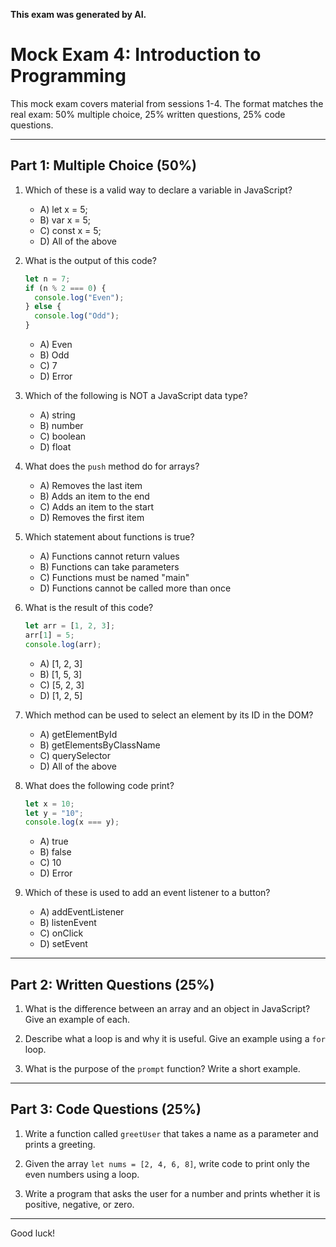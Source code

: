 <!-- filepath: Exam/mock-exam4.md -->

**This exam was generated by AI.**

# Mock Exam 4: Introduction to Programming

This mock exam covers material from sessions 1-4. The format matches the real exam: 50% multiple choice, 25% written questions, 25% code questions.

---

## Part 1: Multiple Choice (50%)

1. Which of these is a valid way to declare a variable in JavaScript?
    - A) let x = 5;
    - B) var x = 5;
    - C) const x = 5;
    - D) All of the above

2. What is the output of this code?
    ```js
    let n = 7;
    if (n % 2 === 0) {
      console.log("Even");
    } else {
      console.log("Odd");
    }
    ```
    - A) Even
    - B) Odd
    - C) 7
    - D) Error

3. Which of the following is NOT a JavaScript data type?
    - A) string
    - B) number
    - C) boolean
    - D) float

4. What does the `push` method do for arrays?
    - A) Removes the last item
    - B) Adds an item to the end
    - C) Adds an item to the start
    - D) Removes the first item

5. Which statement about functions is true?
    - A) Functions cannot return values
    - B) Functions can take parameters
    - C) Functions must be named "main"
    - D) Functions cannot be called more than once

6. What is the result of this code?
    ```js
    let arr = [1, 2, 3];
    arr[1] = 5;
    console.log(arr);
    ```
    - A) [1, 2, 3]
    - B) [1, 5, 3]
    - C) [5, 2, 3]
    - D) [1, 2, 5]

7. Which method can be used to select an element by its ID in the DOM?
    - A) getElementById
    - B) getElementsByClassName
    - C) querySelector
    - D) All of the above

8. What does the following code print?
    ```js
    let x = 10;
    let y = "10";
    console.log(x === y);
    ```
    - A) true
    - B) false
    - C) 10
    - D) Error

9. Which of these is used to add an event listener to a button?
    - A) addEventListener
    - B) listenEvent
    - C) onClick
    - D) setEvent

---

## Part 2: Written Questions (25%)

1. What is the difference between an array and an object in JavaScript? Give an example of each.

2. Describe what a loop is and why it is useful. Give an example using a `for` loop.

3. What is the purpose of the `prompt` function? Write a short example.

---

## Part 3: Code Questions (25%)

1. Write a function called `greetUser` that takes a name as a parameter and prints a greeting.

2. Given the array `let nums = [2, 4, 6, 8]`, write code to print only the even numbers using a loop.

3. Write a program that asks the user for a number and prints whether it is positive, negative, or zero.

---

Good luck!
